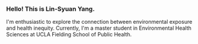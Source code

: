 ### Hello! This is Lin-Syuan Yang.

I'm enthusiastic to explore the connection between environmental exposure and health inequity. Currently, I'm a master student in Environmental Health Sciences at UCLA Fielding School of Public Health. 
<!--
**lsyang99/lsyang99** is a ✨ _special_ ✨ repository because its `README.md` (this file) appears on your GitHub profile.

Here are some ideas to get you started:

- 🔭 I’m currently working on ...
- 🌱 I’m currently learning ...
- 👯 I’m looking to collaborate on ...
- 🤔 I’m looking for help with ...
- 💬 Ask me about ...
- 📫 How to reach me: ...
- 😄 Pronouns: ...
- ⚡ Fun fact: ...
-->
